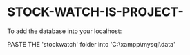 # STOCK-WATCH-IS-PROJECT-

To add the database into your localhost:  

PASTE THE 'stockwatch' folder into 'C:\xampp\mysql\data'
